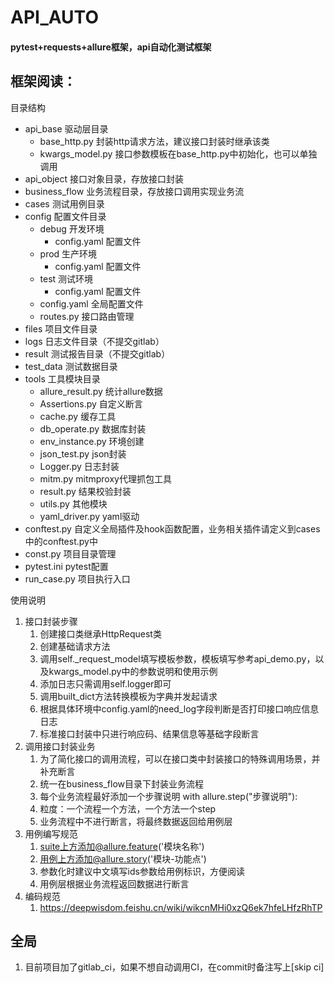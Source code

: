 # API_AUTO

#### pytest+requests+allure框架，api自动化测试框架

## 框架阅读：
目录结构
 - api_base 驱动层目录
   - base_http.py 封装http请求方法，建议接口封装时继承该类
   - kwargs_model.py 接口参数模板在base_http.py中初始化，也可以单独调用
 - api_object 接口对象目录，存放接口封装
 - business_flow 业务流程目录，存放接口调用实现业务流
 - cases 测试用例目录
 - config 配置文件目录
   - debug 开发环境
     - config.yaml 配置文件
   - prod 生产环境
     - config.yaml 配置文件
   - test 测试环境
     - config.yaml 配置文件
   - config.yaml 全局配置文件
   - routes.py 接口路由管理
 - files 项目文件目录
 - logs 日志文件目录（不提交gitlab）
 - result 测试报告目录（不提交gitlab）
 - test_data 测试数据目录
 - tools 工具模块目录
   - allure_result.py 统计allure数据
   - Assertions.py 自定义断言
   - cache.py 缓存工具
   - db_operate.py 数据库封装
   - env_instance.py 环境创建
   - json_test.py json封装
   - Logger.py 日志封装
   - mitm.py mitmproxy代理抓包工具
   - result.py 结果校验封装
   - utils.py 其他模块
   - yaml_driver.py yaml驱动
 - conftest.py 自定义全局插件及hook函数配置，业务相关插件请定义到cases中的conftest.py中
 - const.py 项目目录管理
 - pytest.ini pytest配置
 - run_case.py 项目执行入口

使用说明
1. 接口封装步骤
   1. 创建接口类继承HttpRequest类
   2. 创建基础请求方法
   3. 调用self._request_model填写模板参数，模板填写参考api_demo.py，以及kwargs_model.py中的参数说明和使用示例
   4. 添加日志只需调用self.logger即可
   5. 调用built_dict方法转换模板为字典并发起请求
   6. 根据具体环境中config.yaml的need_log字段判断是否打印接口响应信息日志
   7. 标准接口封装中只进行响应码、结果信息等基础字段断言
2. 调用接口封装业务
   1. 为了简化接口的调用流程，可以在接口类中封装接口的特殊调用场景，并补充断言
   2. 统一在business_flow目录下封装业务流程
   3. 每个业务流程最好添加一个步骤说明 with allure.step("步骤说明"):
   4. 粒度：一个流程一个方法，一个方法一个step
   5. 业务流程中不进行断言，将最终数据返回给用例层
3. 用例编写规范
   1. suite上方添加@allure.feature('模块名称')
   2. 用例上方添加@allure.story('模块-功能点')
   3. 参数化时建议中文填写ids参数给用例标识，方便阅读
   4. 用例层根据业务流程返回数据进行断言
4. 编码规范
   1. https://deepwisdom.feishu.cn/wiki/wikcnMHi0xzQ6ek7hfeLHfzRhTP

## 全局
1. 目前项目加了gitlab_ci，如果不想自动调用CI，在commit时备注写上[skip ci]

